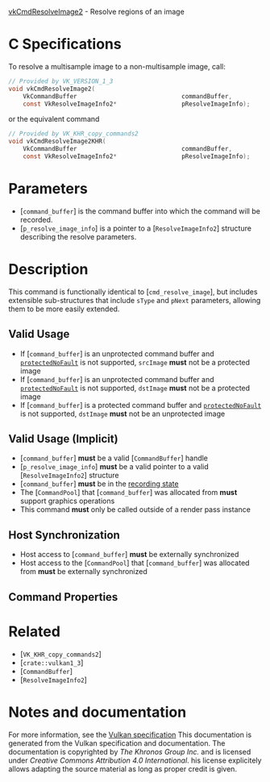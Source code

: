 [vkCmdResolveImage2](https://www.khronos.org/registry/vulkan/specs/1.3-extensions/man/html/vkCmdResolveImage2.html) - Resolve regions of an image

# C Specifications
To resolve a multisample image to a non-multisample image, call:
```c
// Provided by VK_VERSION_1_3
void vkCmdResolveImage2(
    VkCommandBuffer                             commandBuffer,
    const VkResolveImageInfo2*                  pResolveImageInfo);
```
or the equivalent command
```c
// Provided by VK_KHR_copy_commands2
void vkCmdResolveImage2KHR(
    VkCommandBuffer                             commandBuffer,
    const VkResolveImageInfo2*                  pResolveImageInfo);
```

# Parameters
- [`command_buffer`] is the command buffer into which the command will be recorded.
- [`p_resolve_image_info`] is a pointer to a [`ResolveImageInfo2`] structure describing the resolve parameters.

# Description
This command is functionally identical to [`cmd_resolve_image`], but
includes extensible sub-structures that include `sType` and `pNext`
parameters, allowing them to be more easily extended.
## Valid Usage
-    If [`command_buffer`] is an unprotected command buffer and [`protectedNoFault`]() is not supported, `srcImage` **must**  not be a protected image
-    If [`command_buffer`] is an unprotected command buffer and [`protectedNoFault`]() is not supported, `dstImage` **must**  not be a protected image
-    If [`command_buffer`] is a protected command buffer and [`protectedNoFault`]() is not supported, `dstImage` **must**  not be an unprotected image

## Valid Usage (Implicit)
-  [`command_buffer`] **must**  be a valid [`CommandBuffer`] handle
-  [`p_resolve_image_info`] **must**  be a valid pointer to a valid [`ResolveImageInfo2`] structure
-  [`command_buffer`] **must**  be in the [recording state]()
-    The [`CommandPool`] that [`command_buffer`] was allocated from  **must**  support graphics operations
-    This command  **must**  only be called outside of a render pass instance

## Host Synchronization
- Host access to [`command_buffer`] **must**  be externally synchronized
- Host access to the [`CommandPool`] that [`command_buffer`] was allocated from  **must**  be externally synchronized

## Command Properties

# Related
- [`VK_KHR_copy_commands2`]
- [`crate::vulkan1_3`]
- [`CommandBuffer`]
- [`ResolveImageInfo2`]

# Notes and documentation
For more information, see the [Vulkan specification](https://www.khronos.org/registry/vulkan/specs/1.3-extensions/html/vkspec.html)
This documentation is generated from the Vulkan specification and documentation.
The documentation is copyrighted by *The Khronos Group Inc.* and is licensed under *Creative Commons Attribution 4.0 International*.
his license explicitely allows adapting the source material as long as proper credit is given.
        